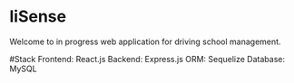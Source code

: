 # liSense
Welcome to in progress web application for driving school management.

#Stack
Frontend: React.js
Backend: Express.js
ORM: Sequelize
Database: MySQL

